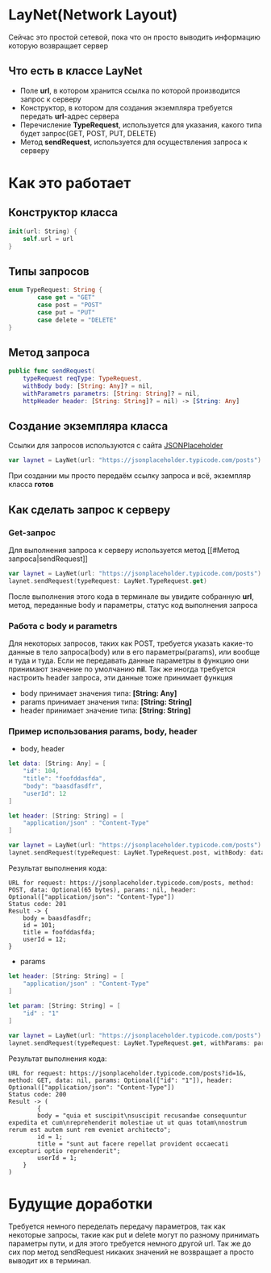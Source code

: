 # LayNet(Network Layout)
Сейчас это простой сетевой, пока что он просто выводить информацию которую возвращает сервер
## Что есть в классе LayNet
- Поле **url**, в котором хранится ссылка по которой производится запрос к серверу
- Конструктор, в котором для создания экземпляра требуется передать **url**-адрес сервера
- Перечисление **TypeRequest**, используется для указания, какого типа будет запрос(GET, POST, PUT, DELETE)
- Метод **sendRequest**, используется для осуществления запроса к серверу
# Как это работает
## Конструктор класса
```Swift
init(url: String) {
    self.url = url
}
```
## Типы запросов
```Swift
enum TypeRequest: String {
        case get = "GET"
        case post = "POST"
        case put = "PUT"
        case delete = "DELETE"
}
```
## Метод запроса
```Swift
public func sendRequest(
    typeRequest reqType: TypeRequest, 
    withBody body: [String: Any]? = nil, 
    withParametrs parametrs: [String: String]? = nil, 
    httpHeader header: [String: String]? = nil) -> [String: Any]
```
## Создание экземпляра класса
Ссылки для запросов используются с сайта [JSONPlaceholder](https://jsonplaceholder.typicode.com/guide/) 
```Swift
var laynet = LayNet(url: "https://jsonplaceholder.typicode.com/posts")
```
При создании мы просто передаём ссылку запроса и всё, экземпляр класса **готов**
## Как сделать запрос к серверу
### Get-запрос
Для выполнения запроса к серверу используется метод [[#Метод запроса|sendRequest]]
```Swift
var laynet = LayNet(url: "https://jsonplaceholder.typicode.com/posts")
laynet.sendRequest(typeRequest: LayNet.TypeRequest.get)
```
После выполнения этого кода в терминале вы увидите собранную **url**, метод, переданные body и параметры, статус код выполнения запроса
### Работа с body и parametrs
Для некоторых запросов, таких как POST, требуется указать какие-то данные в тело запроса(body) или в его параметры(params), или вообще и туда и туда. Если не передавать данные параметры в функцию они принимают значение по умолчанию **nil**. Так же иногда требуется настроить header запроса, эти данные тоже принимает функция
- body принимает значения типа: **[String: Any]**
- params принимает значения типа: **[String: String]**
- header принимает значение типа: **[String: String]**
### Пример использования params, body, header
- body, header
```Swift
let data: [String: Any] = [
    "id": 104,
    "title": "foofddasfda",
    "body": "baasdfasdfr",
    "userId": 12
]

let header: [String: String] = [
    "application/json" : "Content-Type"
]

var laynet = LayNet(url: "https://jsonplaceholder.typicode.com/posts")
laynet.sendRequest(typeRequest: LayNet.TypeRequest.post, withBody: data, httpHeader: header)
```
Результат выполнения кода:
```Console
URL for request: https://jsonplaceholder.typicode.com/posts, method: POST, data: Optional(65 bytes), params: nil, header: Optional(["application/json": "Content-Type"])
Status code: 201
Result -> {
    body = baasdfasdfr;
    id = 101;
    title = foofddasfda;
    userId = 12;
}
```
- params
```Swift
let header: [String: String] = [
    "application/json" : "Content-Type"
]
  
let param: [String: String] = [
    "id" : "1"
]

var laynet = LayNet(url: "https://jsonplaceholder.typicode.com/posts")
laynet.sendRequest(typeRequest: LayNet.TypeRequest.get, withParams: param, httpHeader: header)
```
Результат выполнения кода:
```Console
URL for request: https://jsonplaceholder.typicode.com/posts?id=1&, method: GET, data: nil, params: Optional(["id": "1"]), header: Optional(["application/json": "Content-Type"])
Status code: 200
Result -> (
        {
        body = "quia et suscipit\nsuscipit recusandae consequuntur expedita et cum\nreprehenderit molestiae ut ut quas totam\nnostrum rerum est autem sunt rem eveniet architecto";
        id = 1;
        title = "sunt aut facere repellat provident occaecati excepturi optio reprehenderit";
        userId = 1;
    }
)
```
# Будущие доработки
Требуется немного переделать передачу параметров, так как некоторые запросы, такие как put и delete могут по разному принимать параметры пути, и для этого требуется немного другой url. Так же до сих пор метод sendRequest никаких значений не возвращает а просто выводит их в терминал. 
